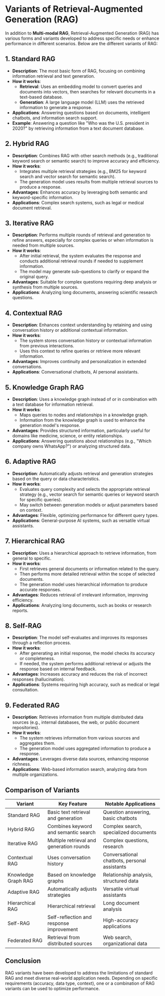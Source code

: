 # Variants of Retrieval-Augmented Generation (RAG)

In addition to **Multi-modal RAG**, Retrieval-Augmented Generation (RAG) has various forms and variants developed to address specific needs or enhance performance in different scenarios. Below are the different variants of RAG:

## 1. Standard RAG
- **Description**: The most basic form of RAG, focusing on combining information retrieval and text generation.
- **How it works**:
  - **Retrieval**: Uses an embedding model to convert queries and documents into vectors, then searches for relevant documents in a text-based database.
  - **Generation**: A large language model (LLM) uses the retrieved information to generate a response.
- **Applications**: Answering questions based on documents, intelligent chatbots, and information search support.
- **Example**: Answering a question like "Who was the U.S. president in 2020?" by retrieving information from a text document database.

## 2. Hybrid RAG
- **Description**: Combines RAG with other search methods (e.g., traditional keyword search or semantic search) to improve accuracy and efficiency.
- **How it works**:
  - Integrates multiple retrieval strategies (e.g., BM25 for keyword search and vector search for semantic search).
  - The generation model uses results from multiple retrieval sources to produce a response.
- **Advantages**: Enhances accuracy by leveraging both semantic and keyword-specific information.
- **Applications**: Complex search systems, such as legal or medical document retrieval.

## 3. Iterative RAG
- **Description**: Performs multiple rounds of retrieval and generation to refine answers, especially for complex queries or when information is needed from multiple sources.
- **How it works**:
  - After initial retrieval, the system evaluates the response and conducts additional retrieval rounds if needed to supplement information.
  - The model may generate sub-questions to clarify or expand the original query.
- **Advantages**: Suitable for complex questions requiring deep analysis or synthesis from multiple sources.
- **Applications**: Analyzing long documents, answering scientific research questions.

## 4. Contextual RAG
- **Description**: Enhances context understanding by retaining and using conversation history or additional contextual information.
- **How it works**:
  - The system stores conversation history or contextual information from previous interactions.
  - Uses this context to refine queries or retrieve more relevant information.
- **Advantages**: Improves continuity and personalization in extended conversations.
- **Applications**: Conversational chatbots, AI personal assistants.

## 5. Knowledge Graph RAG
- **Description**: Uses a knowledge graph instead of or in combination with a text database for information retrieval.
- **How it works**:
  - Maps queries to nodes and relationships in a knowledge graph.
  - Information from the knowledge graph is used to enhance the generation model's response.
- **Advantages**: Provides structured information, particularly useful for domains like medicine, science, or entity relationships.
- **Applications**: Answering questions about relationships (e.g., "Which company owns WhatsApp?") or analyzing structured data.

## 6. Adaptive RAG
- **Description**: Automatically adjusts retrieval and generation strategies based on the query or data characteristics.
- **How it works**:
  - Evaluates query complexity and selects the appropriate retrieval strategy (e.g., vector search for semantic queries or keyword search for specific queries).
  - May switch between generation models or adjust parameters based on context.
- **Advantages**: Flexible, optimizing performance for different query types.
- **Applications**: General-purpose AI systems, such as versatile virtual assistants.

## 7. Hierarchical RAG
- **Description**: Uses a hierarchical approach to retrieve information, from general to specific.
- **How it works**:
  - First retrieves general documents or information related to the query.
  - Then performs more detailed retrieval within the scope of selected documents.
  - The generation model uses hierarchical information to produce accurate responses.
- **Advantages**: Reduces retrieval of irrelevant information, improving efficiency.
- **Applications**: Analyzing long documents, such as books or research reports.

## 8. Self-RAG
- **Description**: The model self-evaluates and improves its responses through a reflection process.
- **How it works**:
  - After generating an initial response, the model checks its accuracy or completeness.
  - If needed, the system performs additional retrieval or adjusts the response based on internal feedback.
- **Advantages**: Increases accuracy and reduces the risk of incorrect responses (hallucination).
- **Applications**: Systems requiring high accuracy, such as medical or legal consultation.

## 9. Federated RAG
- **Description**: Retrieves information from multiple distributed data sources (e.g., internal databases, the web, or public document repositories).
- **How it works**:
  - The system retrieves information from various sources and aggregates them.
  - The generation model uses aggregated information to produce a response.
- **Advantages**: Leverages diverse data sources, enhancing response richness.
- **Applications**: Web-based information search, analyzing data from multiple organizations.

## Comparison of Variants
| Variant              | Key Feature                            | Notable Applications                 |
|----------------------|----------------------------------------|--------------------------------------|
| Standard RAG         | Basic text retrieval and generation    | Question answering, basic chatbots   |
| Hybrid RAG           | Combines keyword and semantic search   | Complex search, specialized documents |
| Iterative RAG        | Multiple retrieval and generation rounds | Complex questions, research          |
| Contextual RAG       | Uses conversation history              | Conversational chatbots, personal assistants |
| Knowledge Graph RAG  | Based on knowledge graphs              | Relationship analysis, structured data |
| Adaptive RAG         | Automatically adjusts strategies       | Versatile virtual assistants         |
| Hierarchical RAG     | Hierarchical retrieval                 | Long document analysis               |
| Self-RAG             | Self-reflection and response improvement | High-accuracy applications           |
| Federated RAG        | Retrieval from distributed sources     | Web search, organizational data      |

## Conclusion
RAG variants have been developed to address the limitations of standard RAG and meet diverse real-world application needs. Depending on specific requirements (accuracy, data type, context), one or a combination of RAG variants can be used to optimize performance.